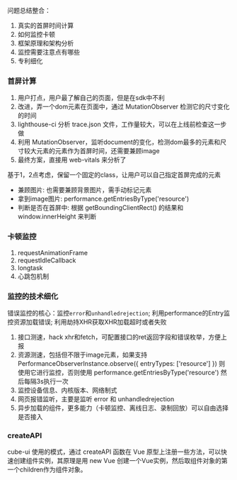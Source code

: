 问题总结整合：

1. 真实的首屏时间计算
2. 如何监控卡顿
3. 框架原理和架构分析
4. 监控需要注意点有哪些
5. 专利细化

### 首屏计算

1. 用户打点，用户最了解自己的页面，但是在sdk中不利
2. 改进，弄一个dom元素在页面中，通过 MutationObserver 检测它的尺寸变化的时间
3. lighthouse-ci 分析 trace.json 文件，工作量较大，可以在上线前检查这一步做
4. 利用 MutationObserver，监听document的变化，检测dom最多的元素和尺寸较大元素的元素作为首屏时间，还需要兼顾image
5. 最终方案，直接用 web-vitals 来分析了

基于1，2点考虑，保留一个固定的class，让用户可以自己指定首屏完成的元素

- 兼顾图片: 也需要兼顾背景图片，需手动标记元素
- 拿到image图片: performance.getEntriesByType('resource')
- 判断是否在首屏中: 根据 getBoundingClientRect() 的结果和 window.innerHeight 来判断

### 卡顿监控

1. requestAnimationFrame
2. requestIdleCallback
3. longtask
4. 心跳包机制

### 监控的技术细化

错误监控的核心：监控`error`和`unhandledrejection`; 利用performance的Entry监控资源加载错误; 利用劫持XHR获取XHR加载超时或者失败

1. 接口测速，hack xhr和fetch，可配置接口的ret返回字段和错误枚举，方便上报
2. 资源测速，包括但不限于image元素，如果支持 PerformanceObserverInstance.observe({ entryTypes: ['resource'] }) 则使用它进行监控，否则使用 performance.getEntriesByType('resource') 然后每隔3s执行一次
3. 监控设备信息、内核版本、网络制式
4. 网页报错监听，主要是监听 error 和 unhandledrejection
5. 异步加载的组件，更多能力（卡顿监控、离线日志、录制回放）可以自由选择是否接入

### createAPI

cube-ui 使用的模式，通过 createAPI 函数在 Vue 原型上注册一些方法，可以快速创建组件实例，其原理是用 new Vue 创建一个Vue实例，然后取组件对象的第一个children作为组件对象。
